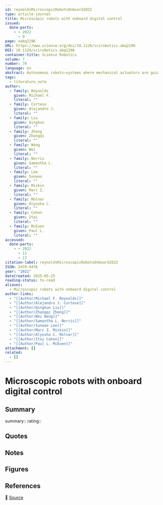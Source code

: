 ```yaml
---
id: reynoldsMicroscopicRobotsOnboard2022
type: article-journal
title: Microscopic robots with onboard digital control
issued:
  date-parts:
    - - 2022
      - 9
page: eabq2296
URL: https://www.science.org/doi/10.1126/scirobotics.abq2296
DOI: 10.1126/scirobotics.abq2296
container-title: Science Robotics
volume: 7
number: 70
language: en
abstract: Autonomous robots—systems where mechanical actuators are guided through a series of states by information processing units to perform a predesigned function—are expected to revolutionize everything from health care to transportation. Microscopic robots are poised for a similar revolution in fields from medicine to environmental remediation. A key hurdle to developing these microscopic robots is the integration of information systems, particularly electronics fabricated at commercial foundries, with microactuators. Here, we develop such an integration process and build microscopic robots controlled by onboard complementary metal oxide semiconductor electronics. The resulting autonomous, untethered robots are 100 to 250 micrometers in size, are powered by light, and walk at speeds greater than 10 micrometers per second. In addition, we demonstrate a microscopic robot that can respond to an optical command. This work paves the way for ubiquitous autonomous microscopic robots that perform complex functions, respond to their environments, and communicate with the outside world. , Microscopic robots controlled by onboard integrated circuits that walk when powered by light are realized.
tags:
  - literature_note
author:
  - family: Reynolds
    given: Michael F.
    literal: ""
  - family: Cortese
    given: Alejandro J.
    literal: ""
  - family: Liu
    given: Qingkun
    literal: ""
  - family: Zheng
    given: Zhangqi
    literal: ""
  - family: Wang
    given: Wei
    literal: ""
  - family: Norris
    given: Samantha L.
    literal: ""
  - family: Lee
    given: Sunwoo
    literal: ""
  - family: Miskin
    given: Marc Z.
    literal: ""
  - family: Molnar
    given: Alyosha C.
    literal: ""
  - family: Cohen
    given: Itai
    literal: ""
  - family: McEuen
    given: Paul L.
    literal: ""
accessed:
  date-parts:
    - - 2022
      - 11
      - 17
citation-label: reynoldsMicroscopicRobotsOnboard2022
ISSN: 2470-9476
year: "2022"
dateCreated: 2025-05-25
reading-status: to-read
aliases:
  - Microscopic robots with onboard digital control
author-links:
  - "[[Author/Michael F. Reynolds]]"
  - "[[Author/Alejandro J. Cortese]]"
  - "[[Author/Qingkun Liu]]"
  - "[[Author/Zhangqi Zheng]]"
  - "[[Author/Wei Wang]]"
  - "[[Author/Samantha L. Norris]]"
  - "[[Author/Sunwoo Lee]]"
  - "[[Author/Marc Z. Miskin]]"
  - "[[Author/Alyosha C. Molnar]]"
  - "[[Author/Itai Cohen]]"
  - "[[Author/Paul L. McEuen]]"
attachment: []
related:
  - []
---
```


# Microscopic robots with onboard digital control

## Summary
summary::
rating::

## Quotes

## Notes

## Figures

## References

🔗 [Source](https://www.science.org/doi/10.1126/scirobotics.abq2296)

